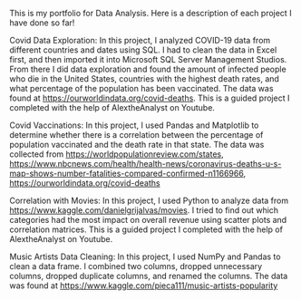 This is my portfolio for Data Analysis. Here is a description of each project I have done so far!



Covid Data Exploration: In this project, I analyzed COVID-19 data from different countries and dates using SQL. I had to clean the data in Excel first, and then imported it into Microsoft SQL Server Management Studios. From there I did data exploration and found the amount of infected people who die in the United States, countries with the highest death rates, and what percentage of the population has been vaccinated. 
The data was found at https://ourworldindata.org/covid-deaths. This is a guided project I completed with the help of AlextheAnalyst on Youtube.

Covid Vaccinations: In this project, I used Pandas and Matplotlib to determine whether there is a correlation between the percentage of population vaccinated and the death rate in that state. The data was collected from https://worldpopulationreview.com/states, https://www.nbcnews.com/health/health-news/coronavirus-deaths-u-s-map-shows-number-fatalities-compared-confirmed-n1166966, https://ourworldindata.org/covid-deaths


Correlation with Movies: In this project, I used Python to analyze data from https://www.kaggle.com/danielgrijalvas/movies. 
I tried to find out which categories had the most impact on overall revenue using scatter plots and correlation matrices. This is a guided project I completed with the help of AlextheAnalyst on Youtube. 

Music Artists Data Cleaning: In this project, I used NumPy and Pandas to clean a data frame. I combined two columns, dropped unnecessary columns, dropped duplicate columns, and renamed the columns. The data was found at https://www.kaggle.com/pieca111/music-artists-popularity




